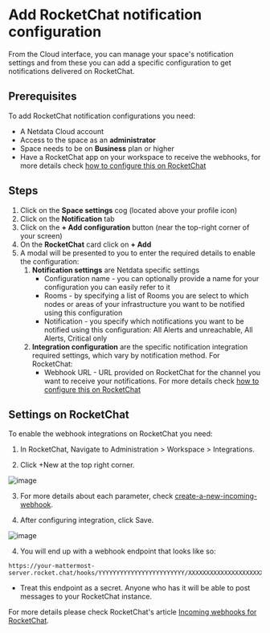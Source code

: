 # Add RocketChat notification configuration

From the Cloud interface, you can manage your space's notification settings and from these you can add a specific configuration to get notifications delivered on RocketChat.

## Prerequisites

To add RocketChat notification configurations you need:

- A Netdata Cloud account
- Access to the space as an **administrator**
- Space needs to be on **Business** plan or higher
- Have a RocketChat app on your workspace to receive the webhooks, for more details check [how to configure this on RocketChat](#settings-on-rocketchat)

## Steps

1. Click on the **Space settings** cog (located above your profile icon)
1. Click on the **Notification** tab
1. Click on the **+ Add configuration** button (near the top-right corner of your screen)
1. On the **RocketChat** card click on **+ Add**
1. A modal will be presented to you to enter the required details to enable the configuration:
   1. **Notification settings** are Netdata specific settings
      - Configuration name - you can optionally provide a name for your configuration  you can easily refer to it
      - Rooms - by specifying a list of Rooms you are select to which nodes or areas of your infrastructure you want to be notified using this configuration
      - Notification - you specify which notifications you want to be notified using this configuration: All Alerts and unreachable, All Alerts, Critical only
   1. **Integration configuration** are the specific notification integration required settings, which vary by notification method. For RocketChat:
      - Webhook URL - URL provided on RocketChat for the channel you want to receive your notifications. For more details check [how to configure this on RocketChat](#settings-on-rocketchat)

## Settings on RocketChat

To enable the webhook integrations on RocketChat you need:
1. In RocketChat, Navigate to Administration > Workspace > Integrations.

2. Click +New at the top right corner.

![image](https://user-images.githubusercontent.com/26550862/246235250-84f45b35-03f3-4ab4-96ac-6ab4d1c662b5.png)

3. For more details about each parameter, check [create-a-new-incoming-webhook](https://docs.rocket.chat/use-rocket.chat/workspace-administration/integrations#create-a-new-incoming-webhook).

4. After configuring integration, click Save.

![image](https://user-images.githubusercontent.com/26550862/246235321-25ed9a7b-92ac-4956-9d76-e83ffc51b5c1.png)

4. You will end up with a webhook endpoint that looks like so:
```
https://your-mattermost-server.rocket.chat/hooks/YYYYYYYYYYYYYYYYYYYYYYYY/XXXXXXXXXXXXXXXXXXXXXXXXXXXXXXXXXXXXXXXXXXXXXXXX
```
   - Treat this endpoint as a secret. Anyone who has it will be able to post messages to your RocketChat instance.

For more details please check RocketChat's article [Incoming webhooks for RocketChat](https://docs.rocket.chat/use-rocket.chat/workspace-administration/integrations/).
